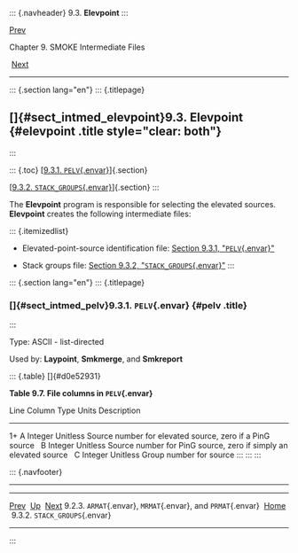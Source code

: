 ::: {.navheader}
9.3. **Elevpoint**
:::

[Prev](ch09s02s03.html) 

Chapter 9. SMOKE Intermediate Files

 [Next](ch09s03s02.html)

------------------------------------------------------------------------

::: {.section lang="en"}
::: {.titlepage}
<div>

<div>

[]{#sect_intmed_elevpoint}9.3. **Elevpoint** {#elevpoint .title style="clear: both"}
--------------------------------------------

</div>

</div>
:::

::: {.toc}
[[9.3.1. `PELV`{.envar}](ch09s03.html#sect_intmed_pelv)]{.section}

[[9.3.2. `STACK_GROUPS`{.envar}](ch09s03s02.html)]{.section}
:::

The **Elevpoint** program is responsible for selecting the elevated
sources. **Elevpoint** creates the following intermediate files:

::: {.itemizedlist}
-   Elevated-point-source identification file: [Section 9.3.1,
    "`PELV`{.envar}"](ch09s03.html#sect_intmed_pelv "9.3.1. PELV")

-   Stack groups file: [Section 9.3.2,
    "`STACK_GROUPS`{.envar}"](ch09s03s02.html "9.3.2. STACK_GROUPS")
:::

::: {.section lang="en"}
::: {.titlepage}
<div>

<div>

### []{#sect_intmed_pelv}9.3.1. `PELV`{.envar} {#pelv .title}

</div>

</div>
:::

Type: ASCII - list-directed

Used by: **Laypoint**, **Smkmerge**, and **Smkreport**

::: {.table}
[]{#d0e52931}

**Table 9.7. File columns in `PELV`{.envar}**

  Line   Column   Type      Units      Description
  ------ -------- --------- ---------- ------------------------------------------------------------------
  1+     A        Integer   Unitless   Source number for elevated source, zero if a PinG source
         B        Integer   Unitless   Source number for PinG source, zero if simply an elevated source
         C        Integer   Unitless   Group number for source
:::
:::
:::

::: {.navfooter}

------------------------------------------------------------------------

  --------------------------------------------------------------- -------------------- --------------------------------
  [Prev](ch09s02s03.html)                                           [Up](ch09.html)             [Next](ch09s03s02.html)
  9.2.3. `ARMAT`{.envar}, `MRMAT`{.envar}, and `PRMAT`{.envar}     [Home](index.html)     9.3.2. `STACK_GROUPS`{.envar}
  --------------------------------------------------------------- -------------------- --------------------------------
:::
